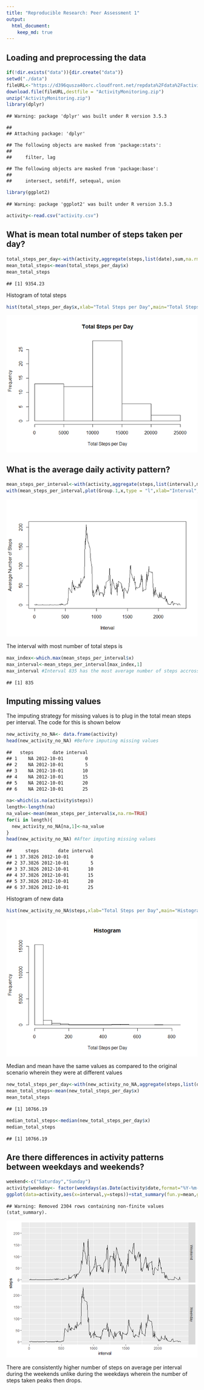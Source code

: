 ```yaml
---
title: "Reproducible Research: Peer Assessment 1"
output: 
  html_document:
    keep_md: true
---
```



## Loading and preprocessing the data

```r
if(!dir.exists("data")){dir.create("data")}
setwd("./data")
fileURL<-"https://d396qusza40orc.cloudfront.net/repdata%2Fdata%2Factivity.zip"
download.file(fileURL,destfile = "ActivityMonitoring.zip")
unzip("ActivityMonitoring.zip")
library(dplyr)
```

```
## Warning: package 'dplyr' was built under R version 3.5.3
```

```
## 
## Attaching package: 'dplyr'
```

```
## The following objects are masked from 'package:stats':
## 
##     filter, lag
```

```
## The following objects are masked from 'package:base':
## 
##     intersect, setdiff, setequal, union
```

```r
library(ggplot2)
```

```
## Warning: package 'ggplot2' was built under R version 3.5.3
```

```r
activity<-read.csv("activity.csv")
```

## What is mean total number of steps taken per day?

```r
total_steps_per_day<-with(activity,aggregate(steps,list(date),sum,na.rm=TRUE))
mean_total_steps<-mean(total_steps_per_day$x)
mean_total_steps
```

```
## [1] 9354.23
```

Histogram of total steps

```r
hist(total_steps_per_day$x,xlab="Total Steps per Day",main="Total Steps per Day")
```

![](PA1_template_files/figure-html/unnamed-chunk-3-1.png)<!-- -->

## What is the average daily activity pattern?

```r
mean_steps_per_interval<-with(activity,aggregate(steps,list(interval),mean,na.rm=TRUE))
with(mean_steps_per_interval,plot(Group.1,x,type = "l",xlab="Interval", ylab="Average Number of Steps"))
```

![](PA1_template_files/figure-html/unnamed-chunk-4-1.png)<!-- -->

The interval with most number of total steps is

```r
max_index<-which.max(mean_steps_per_interval$x)
max_interval<-mean_steps_per_interval[max_index,1]
max_interval #Interval 835 has the most average number of steps accross all days
```

```
## [1] 835
```

## Imputing missing values
The imputing strategy for missing values is to plug in the total mean steps per interval. The code for this is shown below

```r
new_activity_no_NA<- data.frame(activity)
head(new_activity_no_NA) #Before imputing missing values
```

```
##   steps       date interval
## 1    NA 2012-10-01        0
## 2    NA 2012-10-01        5
## 3    NA 2012-10-01       10
## 4    NA 2012-10-01       15
## 5    NA 2012-10-01       20
## 6    NA 2012-10-01       25
```

```r
na<-which(is.na(activity$steps))
length<-length(na)
na_value<-mean(mean_steps_per_interval$x,na.rm=TRUE)
for(i in length){
  new_activity_no_NA[na,1]<-na_value
}
head(new_activity_no_NA) #After imputing missing values
```

```
##     steps       date interval
## 1 37.3826 2012-10-01        0
## 2 37.3826 2012-10-01        5
## 3 37.3826 2012-10-01       10
## 4 37.3826 2012-10-01       15
## 5 37.3826 2012-10-01       20
## 6 37.3826 2012-10-01       25
```

Histogram of new data

```r
hist(new_activity_no_NA$steps,xlab="Total Steps per Day",main="Histogram")
```

![](PA1_template_files/figure-html/unnamed-chunk-7-1.png)<!-- -->

Median and mean have the same values as compared to the original scenario wherein they were at different values

```r
new_total_steps_per_day<-with(new_activity_no_NA,aggregate(steps,list(date),sum,na.rm=TRUE))
mean_total_steps<-mean(new_total_steps_per_day$x)
mean_total_steps
```

```
## [1] 10766.19
```

```r
median_total_steps<-median(new_total_steps_per_day$x)
median_total_steps
```

```
## [1] 10766.19
```

## Are there differences in activity patterns between weekdays and weekends?

```r
weekend<-c("Saturday","Sunday")
activity$weekday<- factor(weekdays(as.Date(activity$date,format="%Y-%m-%d")) %in% weekend, levels=c(TRUE, FALSE), labels=c('Weekend', 'Weekday'))
ggplot(data=activity,aes(x=interval,y=steps))+stat_summary(fun.y=mean,geom="line")+facet_grid(weekday~.)
```

```
## Warning: Removed 2304 rows containing non-finite values (stat_summary).
```

![](PA1_template_files/figure-html/unnamed-chunk-9-1.png)<!-- -->

There are consistently higher number of steps on average per interval during the weekends unlike during the weekdays wherein the number of steps taken peaks then drops. 
